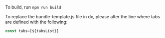 To build, run `npm run build`

To replace the bundle-template.js file in dx, please alter the line where tabs are defined with the following:

```javascript
const tabs=[${tabsList}]
```